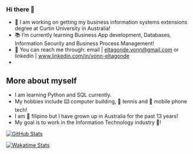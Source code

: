 ### Hi there 👋

- 🔬 I am working on getting my business information systems extensions degree at Curtin University in Australia!
- 📚 I’m currently learning Business App development, Databases, Information Security and Business Process Management!
- 📨 You can reach me through: email | eltagonde.vonn@gmail.com or linkedin | www.linkedin.com/in/vonn-eltagonde
- 
## More about myself
- I am learning Python and SQL currently.
- My hobbies include ⌨️ computer building, 🎾 tennis and 📱 mobile phone tech!
- I am 🛫 filipino but I have grown up in Australia for the past 13 years!
- My goal is to work in the Information Technology industry 🤳!

[![GitHub Stats](https://github-readme-stats.vercel.app/api?username=velta360)](https://github.com/velta360)

[![Wakatime Stats](https://github-readme-stats.vercel.app/api?username=velta360)](https://wakatime.com/velta360)

<!--
**velta360/velta360** is a ✨ _special_ ✨ repository because its `README.md` (this file) appears on your GitHub profile.

